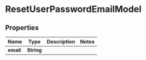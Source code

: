 
# ResetUserPasswordEmailModel

## Properties
Name | Type | Description | Notes
------------ | ------------- | ------------- | -------------
**email** | **String** |  | 



